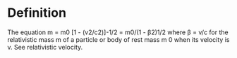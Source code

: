 # Definition

The equation m = m0 \[1 - (v2/c2)\]-1/2 = m0/(1 - β2)1/2 where β = v/c
for the relativistic mass m of a particle or body of rest mass m 0 when
its velocity is v. See relativistic velocity.

